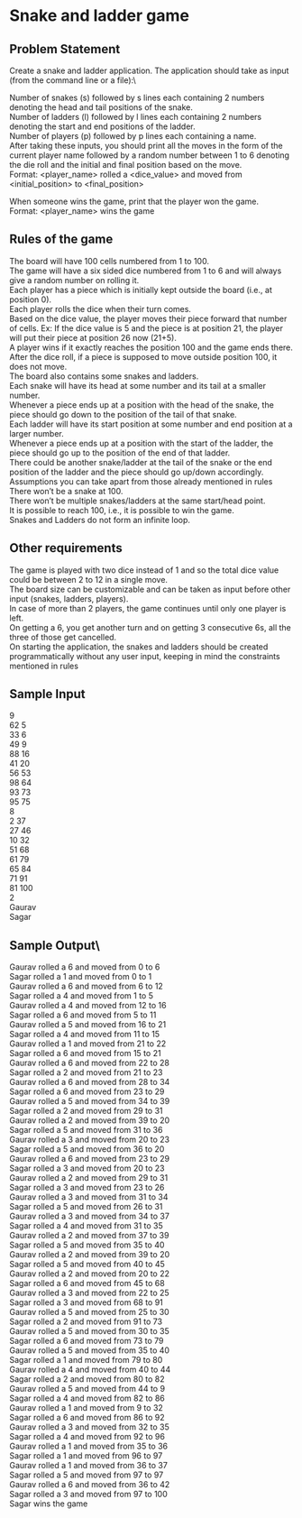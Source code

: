 # Snake and ladder game
## Problem Statement
Create a snake and ladder application. The application should take as input (from the command line or a file):\

Number of snakes (s) followed by s lines each containing 2 numbers denoting the head and tail positions of the snake.\
Number of ladders (l) followed by l lines each containing 2 numbers denoting the start and end positions of the ladder.\
Number of players (p) followed by p lines each containing a name.\
After taking these inputs, you should print all the moves in the form of the current player name followed by a random number between 1 to 6 denoting the die roll and the initial and final position based on the move.\
Format: <player_name> rolled a <dice_value> and moved from <initial_position> to <final_position>

When someone wins the game, print that the player won the game.\
Format: <player_name> wins the game

## Rules of the game
The board will have 100 cells numbered from 1 to 100.\
The game will have a six sided dice numbered from 1 to 6 and will always give a random number on rolling it.\
Each player has a piece which is initially kept outside the board (i.e., at position 0).\
Each player rolls the dice when their turn comes.\
Based on the dice value, the player moves their piece forward that number of cells. Ex: If the dice value is 5 and the piece is at position 21, the player will put their piece at position 26 now (21+5).\
A player wins if it exactly reaches the position 100 and the game ends there.\
After the dice roll, if a piece is supposed to move outside position 100, it does not move.\
The board also contains some snakes and ladders.\
Each snake will have its head at some number and its tail at a smaller number.\
Whenever a piece ends up at a position with the head of the snake, the piece should go down to the position of the tail of that snake.\
Each ladder will have its start position at some number and end position at a larger number.\
Whenever a piece ends up at a position with the start of the ladder, the piece should go up to the position of the end of that ladder.\
There could be another snake/ladder at the tail of the snake or the end position of the ladder and the piece should go up/down accordingly.\
Assumptions you can take apart from those already mentioned in rules\
There won’t be a snake at 100.\
There won’t be multiple snakes/ladders at the same start/head point.\
It is possible to reach 100, i.e., it is possible to win the game.\
Snakes and Ladders do not form an infinite loop.
## Other requirements 
The game is played with two dice instead of 1 and so the total dice value could be between 2 to 12 in a single move.\
The board size can be customizable and can be taken as input before other input (snakes, ladders, players).\
In case of more than 2 players, the game continues until only one player is left.\
On getting a 6, you get another turn and on getting 3 consecutive 6s, all the three of those get cancelled.\
On starting the application, the snakes and ladders should be created programmatically without any user input, keeping in mind the constraints mentioned in rules
## Sample Input
9\
62 5\
33 6\
49 9\
88 16\
41 20\
56 53\
98 64\
93 73\
95 75\
8\
2 37\
27 46\
10 32\
51 68\
61 79\
65 84\
71 91\
81 100\
2\
Gaurav\
Sagar
## Sample Output\
Gaurav rolled a 6 and moved from 0 to 6\
Sagar rolled a 1 and moved from 0 to 1\
Gaurav rolled a 6 and moved from 6 to 12\
Sagar rolled a 4 and moved from 1 to 5\
Gaurav rolled a 4 and moved from 12 to 16\
Sagar rolled a 6 and moved from 5 to 11\
Gaurav rolled a 5 and moved from 16 to 21\
Sagar rolled a 4 and moved from 11 to 15\
Gaurav rolled a 1 and moved from 21 to 22\
Sagar rolled a 6 and moved from 15 to 21\
Gaurav rolled a 6 and moved from 22 to 28\
Sagar rolled a 2 and moved from 21 to 23\
Gaurav rolled a 6 and moved from 28 to 34\
Sagar rolled a 6 and moved from 23 to 29\
Gaurav rolled a 5 and moved from 34 to 39\
Sagar rolled a 2 and moved from 29 to 31\
Gaurav rolled a 2 and moved from 39 to 20\
Sagar rolled a 5 and moved from 31 to 36\
Gaurav rolled a 3 and moved from 20 to 23\
Sagar rolled a 5 and moved from 36 to 20\
Gaurav rolled a 6 and moved from 23 to 29\
Sagar rolled a 3 and moved from 20 to 23\
Gaurav rolled a 2 and moved from 29 to 31\
Sagar rolled a 3 and moved from 23 to 26\
Gaurav rolled a 3 and moved from 31 to 34\
Sagar rolled a 5 and moved from 26 to 31\
Gaurav rolled a 3 and moved from 34 to 37\
Sagar rolled a 4 and moved from 31 to 35\
Gaurav rolled a 2 and moved from 37 to 39\
Sagar rolled a 5 and moved from 35 to 40\
Gaurav rolled a 2 and moved from 39 to 20\
Sagar rolled a 5 and moved from 40 to 45\
Gaurav rolled a 2 and moved from 20 to 22\
Sagar rolled a 6 and moved from 45 to 68\
Gaurav rolled a 3 and moved from 22 to 25\
Sagar rolled a 3 and moved from 68 to 91\
Gaurav rolled a 5 and moved from 25 to 30\
Sagar rolled a 2 and moved from 91 to 73\
Gaurav rolled a 5 and moved from 30 to 35\
Sagar rolled a 6 and moved from 73 to 79\
Gaurav rolled a 5 and moved from 35 to 40\
Sagar rolled a 1 and moved from 79 to 80\
Gaurav rolled a 4 and moved from 40 to 44\
Sagar rolled a 2 and moved from 80 to 82\
Gaurav rolled a 5 and moved from 44 to 9\
Sagar rolled a 4 and moved from 82 to 86\
Gaurav rolled a 1 and moved from 9 to 32\
Sagar rolled a 6 and moved from 86 to 92\
Gaurav rolled a 3 and moved from 32 to 35\
Sagar rolled a 4 and moved from 92 to 96\
Gaurav rolled a 1 and moved from 35 to 36\
Sagar rolled a 1 and moved from 96 to 97\
Gaurav rolled a 1 and moved from 36 to 37\
Sagar rolled a 5 and moved from 97 to 97\
Gaurav rolled a 6 and moved from 36 to 42\
Sagar rolled a 3 and moved from 97 to 100\
Sagar wins the game
